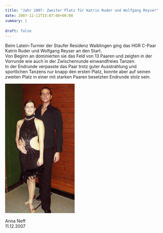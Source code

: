```yaml
---
title: "Jahr 2007: Zweiter Platz für Katrin Ruder und Wolfgang Reyser"
date: 2007-12-11T15:07:00+00:00
summary: |
    
draft: false
---
```


Beim Latein-Turnier der Staufer Residenz Waiblingen ging das HGR C-Paar Katrin Ruder und Wolfgang Reyser an den Start.   
Von Beginn an dominierten sie das Feld von 13 Paaren und zeigten in der Vorrunde wie auch in der Zwischenrunde einwandfreies Tanzen.   
In der Endrunde verpasste das Paar trotz guter Ausstrahlung und sportlichen Tanzens nur knapp den ersten Platz, konnte aber auf seinen zweiten Platz in einer mit starken Paaren besetzten Endrunde stolz sein.

![Katrin Ruder und Wolfgang Reyser](071211.jpg)

Anna Neff  
11.12.2007


